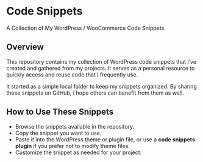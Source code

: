 # Code Snippets
A Collection of My WordPress / WooCommerce Code Snippets.

## Overview

This repository contains my collection of WordPress code snippets that I’ve created and gathered from my projects. It serves as a personal resource to quickly access and reuse code that I frequently use.

It started as a simple local folder to keep my snippets organized. By sharing these snippets on GitHub, I hope others can benefit from them as well.

## How to Use These Snippets

- Browse the snippets available in the repository.
- Copy the snippet you want to use.
- Paste it into the WordPress theme or plugin file, or use a **code snippets plugin** if you prefer not to modify theme files.
- Customize the snippet as needed for your project.
